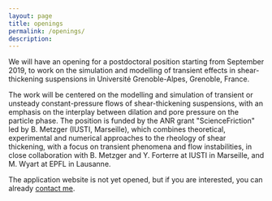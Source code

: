 ```yaml
---
layout: page
title: openings
permalink: /openings/
description: 
---
```


We will have an opening for a postdoctoral position starting from September 2019, to work on the simulation and modelling of transient effects in shear-thickening suspensions in Université Grenoble-Alpes, Grenoble, France.

The work will be centered on the modelling and simulation of transient or unsteady constant-pressure flows of shear-thickening suspensions, with an emphasis on the interplay between dilation and pore pressure on the particle phase.
The position is funded by the ANR grant "ScienceFriction" led by B. Metzger (IUSTI, Marseille), which combines theoretical, experimental and numerical approaches to the rheology of shear thickening, with a focus on transient phenomena and flow instabilities, in close collaboration with B. Metzger and Y. Forterre at IUSTI in Marseille, and M. Wyart at EPFL in Lausanne.


The application website is not yet opened, but if you are interested, you can already <a href="mailto:%72%6F%6D%61%69%6E.%6D%61%72%69@%75%6E%69%76-%67%72%65%6E%6F%62%6C%65-%61%6C%70%65%73.%66%72">contact me</a>.

<!-- We have an opening for a 18-month postdoctoral researcher, starting from February 2019, to work on the simulation and modelling of transient effects in shear-thickening suspensions in Université Grenoble-Alpes, Grenoble, France.

The work will be centered on the modelling and simulation of transient or unsteady constant-pressure flows of shear-thickening suspensions, with an emphasis on the interplay between dilation and pore pressure on the particle phase.
The position is funded by the ANR grant "ScienceFriction" led by B. Metzger (IUSTI, Marseille), which combines theoretical, experimental and numerical approaches to the rheology of shear thickening, with a focus on transient phenomena and flow instabilities, in close collaboration with B. Metzger and Y. Forterre at IUSTI in Marseille, and M. Wyart at EPFL in Lausanne.

Candidates should have a recent PhD (obtained after January 2017) and have a strong background in physics, ideally in numerical simulation and/or theory of soft materials.

Application consists of a CV, a cover letter, and 2 recommendation letters, and should exclusively be made via [this page](http://bit.ly/2OcXhFw) before November 5, 2018.
 -->